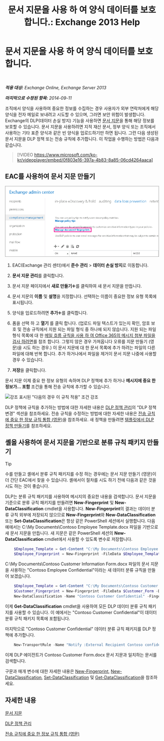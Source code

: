 ﻿---
title: '문서 지문을 사용 하 여 양식 데이터를 보호 합니다.: Exchange 2013 Help'
TOCTitle: 문서 지문을 사용 하 여 양식 데이터를 보호 합니다.
ms:assetid: 110c839b-7693-42f6-aa5d-58ce64f4c357
ms:mtpsurl: https://technet.microsoft.com/ko-kr/library/Dn635175(v=EXCHG.150)
ms:contentKeyID: 61203316
ms.date: 05/22/2018
mtps_version: v=EXCHG.150
ms.translationtype: MT
---

# 문서 지문을 사용 하 여 양식 데이터를 보호 합니다.

 

_**적용 대상:** Exchange Online, Exchange Server 2013_

_**마지막으로 수정된 항목:** 2014-09-11_

조직에서 양식을 사용하여 중요한 정보를 수집하는 경우 사용자가 외부 연락처에게 해당 양식을 전자 메일로 보내려고 시도할 수 있으며, 그러면 보안 위험이 발생합니다. Exchange의 DLP(데이터 손실 방지) 기능을 사용하면 [문서 지문](https://docs.microsoft.com/ko-kr/exchange/security-and-compliance/data-loss-prevention/document-fingerprinting)을 통해 해당 정보를 보호할 수 있습니다. 문서 지문을 사용하려면 지적 재산 문서, 정부 양식 또는 조직에서 사용하는 기타 표준 양식과 같은 빈 양식을 업로드하기만 하면 됩니다. 그런 다음 생성된 문서 지문을 DLP 정책 또는 전송 규칙에 추가합니다. 이 작업을 수행하는 방법은 다음과 같습니다.

> [!VIDEO https://www.microsoft.com/ko-kr/videoplayer/embed/0f803e16-397a-4b83-8a85-06cd4264aaca]

## EAC를 사용하여 문서 지문 만들기

![강조 표시된 EAC의 문서 핑거프린팅 경로](images/Dn635175.e8562ea7-40ba-4feb-adde-2e81f029fcda(EXCHG.150).png "강조 표시된 EAC의 문서 핑거프린팅 경로")

1.  EAC(Exchange 관리 센터)에서 **준수 관리** \> **데이터 손실 방지**로 이동합니다.

2.  **문서 지문 관리**를 클릭합니다.

3.  문서 지문 페이지에서 **새로 만들기**![아이콘 추가](images/JJ218640.c1e75329-d6d7-4073-a27d-498590bbb558(EXCHG.150).gif "아이콘 추가")를 클릭하여 새 문서 지문을 만듭니다.

4.  문서 지문의 **이름** 및 **설명**을 지정합니다. 선택하는 이름이 중요한 정보 유형 목록에 표시됩니다.

5.  양식을 업로드하려면 **추가**![아이콘 추가](images/JJ218640.c1e75329-d6d7-4073-a27d-498590bbb558(EXCHG.150).gif "아이콘 추가")를 클릭합니다.

6.  폼을 선택 하 고 **열기** 를 클릭 합니다. (업로드 파일 텍스트가 있는지 확인, 암호 보호 및 전송 규칙에서 지원 되는 파일 형식 중 하나에 되지 않습니다. 지원 되는 파일 형식 목록에 대 한 [메일 흐름 규칙을 사용 하 여 Office 365의 메시지 첨부 파일을 검사 하려면](https://technet.microsoft.com/ko-kr/library/jj919236\(v=exchg.150\))를 참조 합니다. 그렇지 않은 경우 가져옵니다 오류를 지문 만들기 (영문)을 시도 하는 경우.) 이 문서 지문에 대 한 문서 목록에 추가 하려는 파일의 다른 파일에 대해 반복 합니다. 추가 하거나에서 파일을 제거이 문서 지문 나중에 사용할 경우 수 있습니다.

7.  **저장**을 클릭합니다.

문서 지문 이제 중요 한 정보 유형의 속하며 DLP 정책에 추가 하거나 **메시지에 중요 한 정보가... 포함** 조건을 통해 전송 규칙에 추가할 수 있습니다.

![강조 표시된 "다음의 경우 이 규칙 적용" 조건 강조](images/Dn635175.9355a513-a790-48eb-a61b-575ba2ecdfa6(EXCHG.150).png "강조 표시된 \"다음의 경우 이 규칙 적용\" 조건 강조")

DLP 정책에 규칙을 추가하는 방법에 대한 자세한 내용은 [DLP 정책 관리](manage-dlp-policies-exchange-2013-help.md)의 "DLP 정책 변경" 섹션을 참조하세요. 전송 규칙을 수정하는 방법에 대한 자세한 내용은 [전송 규칙에 중요 한 정보 규칙 통합 (영문)](https://docs.microsoft.com/ko-kr/exchange/security-and-compliance/data-loss-prevention/integrate-sensitive-information-rules)을 참조하세요. 새 정책을 만들려면 [템플릿에서 DLP 정책 만들기](https://docs.microsoft.com/ko-kr/exchange/security-and-compliance/data-loss-prevention/create-dlp-policy-from-template)를 참조하세요.

## 셸을 사용하여 문서 지문을 기반으로 분류 규칙 패키지 만들기


> [!TIP]
> 수를 만들고 셸에서 분류 규칙 패키지를 수정 하는 경우에는 문서 지문 만들기 (영문)이 더 간단 EAC에서 찾을 수 있습니다. 셸에서이 절차를 시도 하기 전에 다음과 같은 것을 시도 하는 것이 좋습니다.



DLP는 분류 규칙 패키지를 사용하여 메시지의 중요한 내용을 검색합니다. 문서 지문을 기준으로 분류 규칙 패키지를 만들려면 **New-Fingerprint** 및 **New-DataClassification** cmdlet을 사용합니다. **New-Fingerprint**의 결과는 데이터 분류 규칙 외부에 저장되지 않으므로 **New-Fingerprint**와 **New-DataClassification** 또는 **Set-DataClassification**은 항상 같은 PowerShell 세션에서 실행합니다. 다음 예에서는 C:\\My Documents\\Contoso Employee Template.docx 파일을 기반으로 새 문서 지문을 만듭니다. 새 지문은 같은 PowerShell 세션의 **New-DataClassification** cmdlet에서 사용할 수 있도록 변수로 저장합니다.

```powershell
    $Employee_Template = Get-Content "C:\My Documents\Contoso Employee Template.docx" -Encoding byte
    $Employee_Fingerprint = New-Fingerprint -FileData $Employee_Template -Description "Contoso Employee Template"
```

C:\\My Documents\\Contoso Customer Information Form.docx 파일의 문서 지문을 사용하는 "Contoso Employee Confidential"이라는 새 데이터 분류 규칙을 만들어 보겠습니다.

```powershell
    $Employee_Template = Get-Content "C:\My Documents\Contoso Customer Information Form.docx" -Encoding byte
    $Customer_Fingerprint = New-Fingerprint -FileData $Customer_Form -Description "Contoso Customer Information Form"
    New-DataClassification -Name "Contoso Customer Confidential" -Fingerprints $Customer_Fingerprint -Description "Message contains Contoso customer information." 
```

이제 **Get-DataClassification** cmdlet을 사용하여 모든 DLP 데이터 분류 규칙 패키지를 사용할 수 있습니다. 이 예에서는 "Contoso Customer Confidential"이 데이터 분류 규칙 패키지 목록에 포함됩니다.

마지막으로 "Contoso Customer Confidential" 데이터 분류 규칙 패키지를 DLP 정책에 추가합니다.

```powershell
    New-TransportRule -Name "Notify :External Recipient Contoso confidential" -NotifySender NotifyOnly -Mode Enforce -SentToScope NotInOrganization -MessageContainsDataClassification @{Name=" Contoso Customer Confidential"}
```

이제 DLP 에이전트가 Contoso Customer Form.docx 문서 지문과 일치하는 문서를 검색합니다.

구문과 매개 변수에 대한 자세한 내용은 [New-Fingerprint](https://technet.microsoft.com/ko-kr/library/dn584142\(v=exchg.150\)), [New-DataClassification](https://technet.microsoft.com/ko-kr/library/dn584139\(v=exchg.150\)), [Set-DataClassification](https://technet.microsoft.com/ko-kr/library/dn584141\(v=exchg.150\)) 및 [Get-DataClassification](https://technet.microsoft.com/ko-kr/library/jj215720\(v=exchg.150\))을 참조하세요.

## 자세한 내용

[문서 지문](https://docs.microsoft.com/ko-kr/exchange/security-and-compliance/data-loss-prevention/document-fingerprinting)

[DLP 정책 관리](manage-dlp-policies-exchange-2013-help.md)

[전송 규칙에 중요 한 정보 규칙 통합 (영문)](https://docs.microsoft.com/ko-kr/exchange/security-and-compliance/data-loss-prevention/integrate-sensitive-information-rules)

